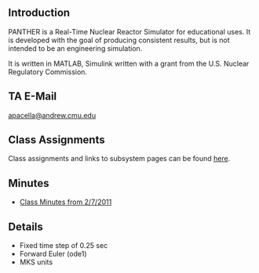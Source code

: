 ## Introduction ##
PANTHER is a Real-Time Nuclear Reactor Simulator for educational uses. It is developed with the goal of producing consistent results, but is not intended to be an engineering simulation.

It is written in MATLAB, Simulink written with a grant from the U.S. Nuclear Regulatory Commission.

## TA E-Mail ##
apacella@andrew.cmu.edu

## Class Assignments ##
Class assignments and links to subsystem pages can be found [here](ClassAssignments.md).

## Minutes ##
  * [Class Minutes from 2/7/2011](http://code.google.com/p/panther/downloads/detail?name=ClassMinutes_02_07_2011.docx&can=2&q=)

## Details ##
  * Fixed time step of 0.25 sec
  * Forward Euler (ode1)
  * MKS units